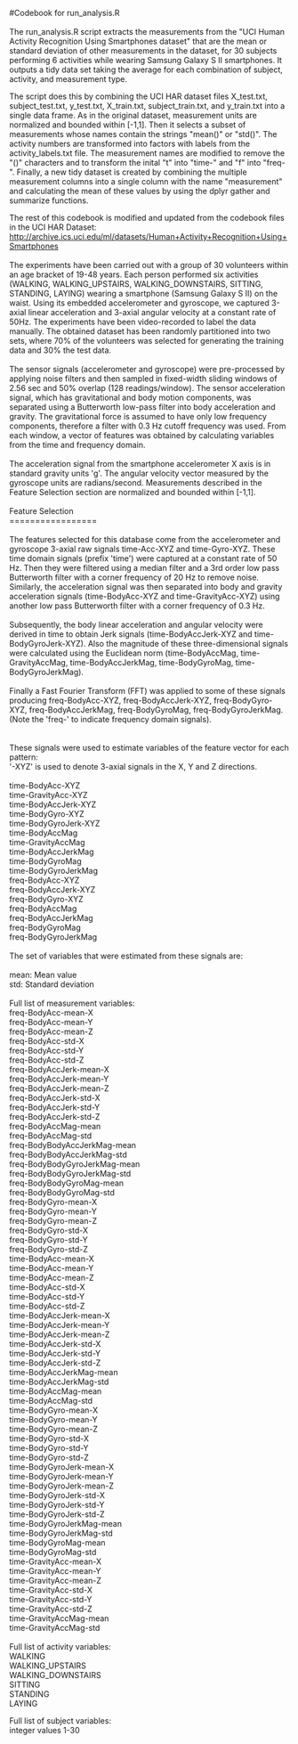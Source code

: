 #Codebook for run_analysis.R <br>
 <br>
The run_analysis.R script extracts the measurements from the "UCI Human Activity Recognition Using Smartphones dataset" that are the mean or standard deviation of other measurements in the dataset, for 30 subjects performing 6 activities while wearing Samsung Galaxy S II smartphones. It outputs a tidy data set taking the average for each combination of subject, activity, and measurement type. <br>

The script does this by combining the UCI HAR dataset files X_test.txt, subject_test.txt, y_test.txt, X_train.txt, subject_train.txt, and y_train.txt into a single data frame. As in the original dataset, measurement units are normalized and bounded within [-1,1]. Then it selects a subset of measurements whose names contain the strings "mean()" or "std()". The activity numbers are transformed into factors with labels from the activity_labels.txt file. The measurement names are modified to remove the "()" characters and to transform the inital "t" into "time-" and "f" into "freq-". Finally, a new tidy dataset is created by combining the multiple measurement columns into a single column with the name "measurement" and calculating the mean of these values by using the dplyr gather and summarize functions.<br>

The rest of this codebook is modified and updated from the codebook files in the UCI HAR Dataset: <br>
http://archive.ics.uci.edu/ml/datasets/Human+Activity+Recognition+Using+Smartphones <br>
 <br>
The experiments have been carried out with a group of 30 volunteers within an age bracket of 19-48 years. Each person performed six activities (WALKING, WALKING_UPSTAIRS, WALKING_DOWNSTAIRS, SITTING, STANDING, LAYING) wearing a smartphone (Samsung Galaxy S II) on the waist. Using its embedded accelerometer and gyroscope, we captured 3-axial linear acceleration and 3-axial angular velocity at a constant rate of 50Hz. The experiments have been video-recorded to label the data manually. The obtained dataset has been randomly partitioned into two sets, where 70% of the volunteers was selected for generating the training data and 30% the test data.  <br>
 <br>
The sensor signals (accelerometer and gyroscope) were pre-processed by applying noise filters and then sampled in fixed-width sliding windows of 2.56 sec and 50% overlap (128 readings/window). The sensor acceleration signal, which has gravitational and body motion components, was separated using a Butterworth low-pass filter into body acceleration and gravity. The gravitational force is assumed to have only low frequency components, therefore a filter with 0.3 Hz cutoff frequency was used. From each window, a vector of features was obtained by calculating variables from the time and frequency domain. <br>
 <br>
The acceleration signal from the smartphone accelerometer X axis is in standard gravity units 'g'. The angular velocity vector measured by the gyroscope units are radians/second. Measurements described in the Feature Selection section are normalized and bounded within [-1,1].  <br>
 <br>
Feature Selection  <br>
================= <br>
 <br>
The features selected for this database come from the accelerometer and gyroscope 3-axial raw signals time-Acc-XYZ and time-Gyro-XYZ. These time domain signals (prefix 'time') were captured at a constant rate of 50 Hz. Then they were filtered using a median filter and a 3rd order low pass Butterworth filter with a corner frequency of 20 Hz to remove noise. Similarly, the acceleration signal was then separated into body and gravity acceleration signals (time-BodyAcc-XYZ and time-GravityAcc-XYZ) using another low pass Butterworth filter with a corner frequency of 0.3 Hz.  <br>
 <br>
Subsequently, the body linear acceleration and angular velocity were derived in time to obtain Jerk signals (time-BodyAccJerk-XYZ and time-BodyGyroJerk-XYZ). Also the magnitude of these three-dimensional signals were calculated using the Euclidean norm (time-BodyAccMag, time-GravityAccMag, time-BodyAccJerkMag, time-BodyGyroMag, time-BodyGyroJerkMag).  <br>
 <br>
Finally a Fast Fourier Transform (FFT) was applied to some of these signals producing freq-BodyAcc-XYZ, freq-BodyAccJerk-XYZ, freq-BodyGyro-XYZ, freq-BodyAccJerkMag, freq-BodyGyroMag, freq-BodyGyroJerkMag. (Note the 'freq-' to indicate frequency domain signals).  <br>
   <br>
 <br>
These signals were used to estimate variables of the feature vector for each pattern:   <br>
'-XYZ' is used to denote 3-axial signals in the X, Y and Z directions. <br>
 <br>
time-BodyAcc-XYZ <br>
time-GravityAcc-XYZ <br>
time-BodyAccJerk-XYZ <br>
time-BodyGyro-XYZ <br>
time-BodyGyroJerk-XYZ <br>
time-BodyAccMag <br>
time-GravityAccMag <br>
time-BodyAccJerkMag <br>
time-BodyGyroMag <br>
time-BodyGyroJerkMag <br>
freq-BodyAcc-XYZ <br>
freq-BodyAccJerk-XYZ <br>
freq-BodyGyro-XYZ <br>
freq-BodyAccMag <br>
freq-BodyAccJerkMag <br>
freq-BodyGyroMag <br>
freq-BodyGyroJerkMag <br>
 <br>
The set of variables that were estimated from these signals are:  <br>
 <br>
mean: Mean value <br>
std: Standard deviation <br>
 <br>
Full list of measurement variables: <br>
freq-BodyAcc-mean-X <br>
freq-BodyAcc-mean-Y <br>
freq-BodyAcc-mean-Z <br>
freq-BodyAcc-std-X <br>
freq-BodyAcc-std-Y <br>
freq-BodyAcc-std-Z <br>
freq-BodyAccJerk-mean-X <br>
freq-BodyAccJerk-mean-Y <br>
freq-BodyAccJerk-mean-Z <br>
freq-BodyAccJerk-std-X <br>
freq-BodyAccJerk-std-Y <br>
freq-BodyAccJerk-std-Z <br>
freq-BodyAccMag-mean <br>
freq-BodyAccMag-std <br>
freq-BodyBodyAccJerkMag-mean <br>
freq-BodyBodyAccJerkMag-std <br>
freq-BodyBodyGyroJerkMag-mean <br>
freq-BodyBodyGyroJerkMag-std <br>
freq-BodyBodyGyroMag-mean <br>
freq-BodyBodyGyroMag-std <br>
freq-BodyGyro-mean-X <br>
freq-BodyGyro-mean-Y <br>
freq-BodyGyro-mean-Z <br>
freq-BodyGyro-std-X <br>
freq-BodyGyro-std-Y <br>
freq-BodyGyro-std-Z <br>
time-BodyAcc-mean-X <br>
time-BodyAcc-mean-Y <br>
time-BodyAcc-mean-Z <br>
time-BodyAcc-std-X <br>
time-BodyAcc-std-Y <br>
time-BodyAcc-std-Z <br>
time-BodyAccJerk-mean-X <br>
time-BodyAccJerk-mean-Y <br>
time-BodyAccJerk-mean-Z <br>
time-BodyAccJerk-std-X <br>
time-BodyAccJerk-std-Y <br>
time-BodyAccJerk-std-Z <br>
time-BodyAccJerkMag-mean <br>
time-BodyAccJerkMag-std <br>
time-BodyAccMag-mean <br>
time-BodyAccMag-std <br>
time-BodyGyro-mean-X <br>
time-BodyGyro-mean-Y <br>
time-BodyGyro-mean-Z <br>
time-BodyGyro-std-X <br>
time-BodyGyro-std-Y <br>
time-BodyGyro-std-Z <br>
time-BodyGyroJerk-mean-X <br>
time-BodyGyroJerk-mean-Y <br>
time-BodyGyroJerk-mean-Z <br>
time-BodyGyroJerk-std-X <br>
time-BodyGyroJerk-std-Y <br>
time-BodyGyroJerk-std-Z <br>
time-BodyGyroJerkMag-mean <br>
time-BodyGyroJerkMag-std <br>
time-BodyGyroMag-mean <br>
time-BodyGyroMag-std <br>
time-GravityAcc-mean-X <br>
time-GravityAcc-mean-Y <br>
time-GravityAcc-mean-Z <br>
time-GravityAcc-std-X <br>
time-GravityAcc-std-Y <br>
time-GravityAcc-std-Z <br>
time-GravityAccMag-mean <br>
time-GravityAccMag-std <br>
<br>
Full list of activity variables: <br>
WALKING <br>
WALKING_UPSTAIRS <br>
WALKING_DOWNSTAIRS <br>
SITTING <br>
STANDING <br>
LAYING <br>

Full list of subject variables: <br>
integer values 1-30 <br>

